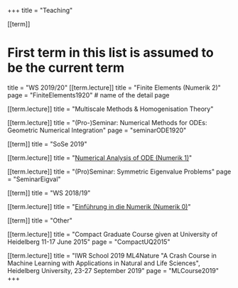 +++
title = "Teaching"

[[term]]
  # First term in this list is assumed to be the current term
  title = "WS 2019/20"
  [[term.lecture]]
    title = "Finite Elements (Numerik 2)"
    page = "FiniteElements1920"			# name of the detail page

  [[term.lecture]]
    title = "Multiscale Methods & Homogenisation Theory"

  [[term.lecture]]
    title = "(Pro-)Seminar: Numerical Methods for ODEs: Geometric Numerical Integration"
    page = "seminarODE1920"

[[term]]
  title = "SoSe 2019"

  [[term.lecture]]
    title = "[Numerical Analysis of ODE (Numerik 1)](https://elearning2.uni-heidelberg.de/course/view.php?id=21760)"

  [[term.lecture]]
    title = "(Pro)Seminar: Symmetric Eigenvalue Problems"
    page = "SeminarEigval"

[[term]]
  title = "WS 2018/19"

  [[term.lecture]]
    title = "[Einführung in die Numerik (Numerik 0)](https://elearning2.uni-heidelberg.de/course/view.php?id=19828)"

[[term]]
  title = "Other"

  [[term.lecture]]
    title = "Compact Graduate Course given at University of Heidelberg 11-17 June 2015"
    page = "CompactUQ2015"

  [[term.lecture]]
    title = "IWR School 2019 ML4Nature \"A Crash Course in Machine Learning with Applications in Natural and Life Sciences\", Heidelberg University, 23-27 September 2019"
    page = "MLCourse2019"
+++  